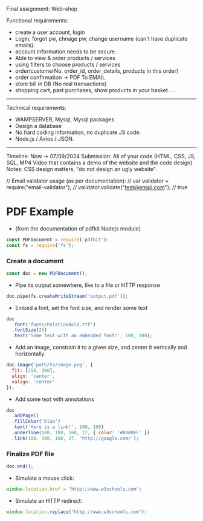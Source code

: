 Final assignment: Web-shop

Functional requirements:
- create a user account, login
- Login, forgot pw, chnage pw, change username (can't have duplicate emails).
- account information needs to be secure.
- Able to view & order products / services
- using filters to choose products / services
- order(customerNo, order_id, order_details, products in this order)
- order confirmation -> PDF To EMAIL
- store bill in DB (No real transactions)
- shopping cart, past purchases, show products in your basket.....
-----------
Technical requirements:
- WAMPSERVER, Mysql, Mysql packages
- Design a database
- No hard coding information, no duplicate JS code.
- Node.js / Axios / JSON.
----------
Timeline: Now -> 07/09/2024
Submission: All of your code (HTML, CSS, JS, SQL, MP4 Video that contains a demo of the website and the code design)
Notes: CSS design matters, "do not design an ugly website".

// Email validator usage (as per documentation):
// var validator = require("email-validator");
// validator.validate("test@email.com"); // true


# PDF Example
- (from the documentation of pdfkit Nodejs module)
```js
const PDFDocument = require('pdfkit');
const fs = require('fs');
```
### Create a document
```js
const doc = new PDFDocument();
```
- Pipe its output somewhere, like to a file or HTTP response
```js
doc.pipe(fs.createWriteStream('output.pdf'));
```
- Embed a font, set the font size, and render some text
```js
doc
  .font('fonts/PalatinoBold.ttf')
  .fontSize(25)
  .text('Some text with an embedded font!', 100, 100);
```
- Add an image, constrain it to a given size, and center it vertically and horizontally
```js
doc.image('path/to/image.png', {
  fit: [250, 300],
  align: 'center',
  valign: 'center'
});
```
- Add some text with annotations
```js
doc
  .addPage()
  .fillColor('blue')
  .text('Here is a link!', 100, 100)
  .underline(100, 100, 160, 27, { color: '#0000FF' })
  .link(100, 100, 160, 27, 'http://google.com/');
```
### Finalize PDF file
```js
doc.end();
```
- Simulate a mouse click:
```js
window.location.href = "http://www.w3schools.com";
```
- Simulate an HTTP redirect:
```js
window.location.replace("http://www.w3schools.com");
```

<!-- 
  -- Reverse sort order in Products.html page
  -- red noti text
  -- Top sales in index
  -- 5 categories per row in home page
 -->